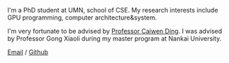 I'm a PhD student at UMN, school of CSE. My research interests include GPU programming, computer architecture&system. 

I'm very fortunate to be advised by [Professor Caiwen Ding](https://caiwending.github.io/web/home.html). 
I was advised by Professor Gong Xiaoli during my master program at Nankai University.

[Email](li004074@umn.edu) / [Github](https://github.com/nku-yang)
